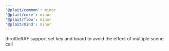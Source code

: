 ```yaml
---
'@plait/common': minor
'@plait/core': minor
'@plait/flow': minor
'@plait/mind': minor
---
```


throttleRAF support set key and board to avoid the effect of multiple scene call
